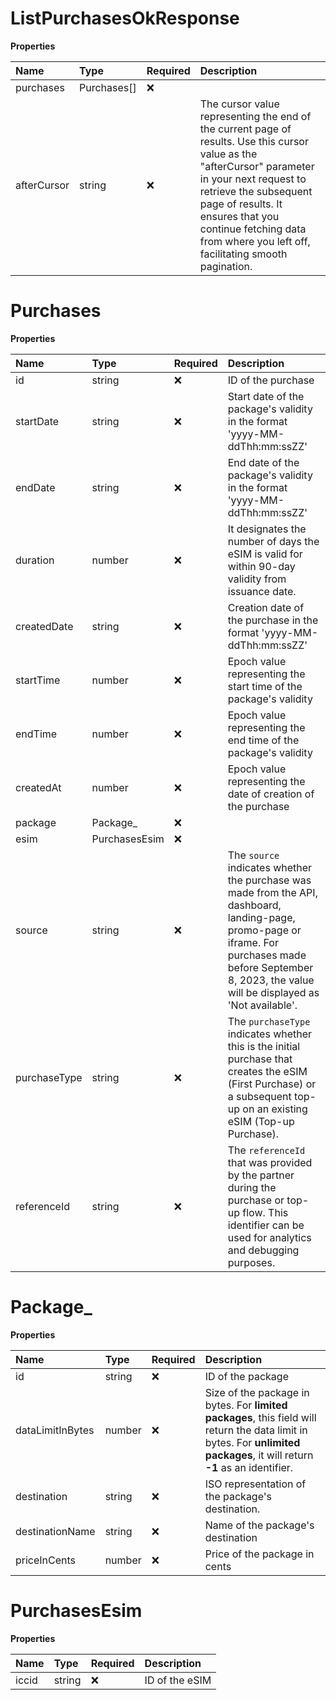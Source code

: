 # ListPurchasesOkResponse

**Properties**

| Name        | Type        | Required | Description                                                                                                                                                                                                                                                                                     |
| :---------- | :---------- | :------- | :---------------------------------------------------------------------------------------------------------------------------------------------------------------------------------------------------------------------------------------------------------------------------------------------- |
| purchases   | Purchases[] | ❌       |                                                                                                                                                                                                                                                                                                 |
| afterCursor | string      | ❌       | The cursor value representing the end of the current page of results. Use this cursor value as the "afterCursor" parameter in your next request to retrieve the subsequent page of results. It ensures that you continue fetching data from where you left off, facilitating smooth pagination. |

# Purchases

**Properties**

| Name         | Type          | Required | Description                                                                                                                                                                                                    |
| :----------- | :------------ | :------- | :------------------------------------------------------------------------------------------------------------------------------------------------------------------------------------------------------------- |
| id           | string        | ❌       | ID of the purchase                                                                                                                                                                                             |
| startDate    | string        | ❌       | Start date of the package's validity in the format 'yyyy-MM-ddThh:mm:ssZZ'                                                                                                                                     |
| endDate      | string        | ❌       | End date of the package's validity in the format 'yyyy-MM-ddThh:mm:ssZZ'                                                                                                                                       |
| duration     | number        | ❌       | It designates the number of days the eSIM is valid for within 90-day validity from issuance date.                                                                                                              |
| createdDate  | string        | ❌       | Creation date of the purchase in the format 'yyyy-MM-ddThh:mm:ssZZ'                                                                                                                                            |
| startTime    | number        | ❌       | Epoch value representing the start time of the package's validity                                                                                                                                              |
| endTime      | number        | ❌       | Epoch value representing the end time of the package's validity                                                                                                                                                |
| createdAt    | number        | ❌       | Epoch value representing the date of creation of the purchase                                                                                                                                                  |
| package      | Package\_     | ❌       |                                                                                                                                                                                                                |
| esim         | PurchasesEsim | ❌       |                                                                                                                                                                                                                |
| source       | string        | ❌       | The `source` indicates whether the purchase was made from the API, dashboard, landing-page, promo-page or iframe. For purchases made before September 8, 2023, the value will be displayed as 'Not available'. |
| purchaseType | string        | ❌       | The `purchaseType` indicates whether this is the initial purchase that creates the eSIM (First Purchase) or a subsequent top-up on an existing eSIM (Top-up Purchase).                                         |
| referenceId  | string        | ❌       | The `referenceId` that was provided by the partner during the purchase or top-up flow. This identifier can be used for analytics and debugging purposes.                                                       |

# Package\_

**Properties**

| Name             | Type   | Required | Description                                                                                                                                                                 |
| :--------------- | :----- | :------- | :-------------------------------------------------------------------------------------------------------------------------------------------------------------------------- |
| id               | string | ❌       | ID of the package                                                                                                                                                           |
| dataLimitInBytes | number | ❌       | Size of the package in bytes. For **limited packages**, this field will return the data limit in bytes. For **unlimited packages**, it will return **-1** as an identifier. |
| destination      | string | ❌       | ISO representation of the package's destination.                                                                                                                            |
| destinationName  | string | ❌       | Name of the package's destination                                                                                                                                           |
| priceInCents     | number | ❌       | Price of the package in cents                                                                                                                                               |

# PurchasesEsim

**Properties**

| Name  | Type   | Required | Description    |
| :---- | :----- | :------- | :------------- |
| iccid | string | ❌       | ID of the eSIM |
